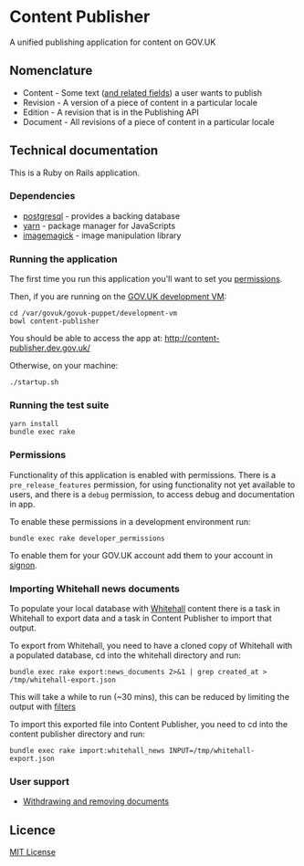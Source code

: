 # Content Publisher

A unified publishing application for content on GOV.UK

## Nomenclature

  * Content - Some text ([and related fields][content-schemas]) a user wants to publish
  * Revision - A version of a piece of content in a particular locale
  * Edition - A revision that is in the Publishing API
  * Document - All revisions of a piece of content in a particular locale


## Technical documentation

This is a Ruby on Rails application.

### Dependencies

- [postgresql][] - provides a backing database
- [yarn][] - package manager for JavaScripts
- [imagemagick][] - image manipulation library

### Running the application

The first time you run this application you'll want to set you
[permissions](#permissions).

Then, if you are running on the [GOV.UK development VM][dev-vm]:

```
cd /var/govuk/govuk-puppet/development-vm
bowl content-publisher
```

You should be able to access the app at: http://content-publisher.dev.gov.uk/

Otherwise, on your machine:

```
./startup.sh
```

### Running the test suite

```
yarn install
bundle exec rake
```

### Permissions

Functionality of this application is enabled with permissions. There is a
`pre_release_features` permission, for using functionality not yet available to
users, and there is a `debug` permission, to access debug and documentation in
app.

To enable these permissions in a development environment run:

```
bundle exec rake developer_permissions
```

To enable them for your GOV.UK account add them to your account in
[signon](https://github.com/alphagov/signon).

### Importing Whitehall news documents

To populate your local database with [Whitehall][whitehall-repo] content there
is a task in Whitehall to export data and a task in Content Publisher to
import that output.

To export from Whitehall, you need to have a cloned copy of Whitehall with a
populated database, cd into the whitehall directory and run:

```
bundle exec rake export:news_documents 2>&1 | grep created_at > /tmp/whitehall-export.json
```

This will take a while to run (~30 mins), this can be reduced by limiting the
output with [filters][export-filters]

To import this exported file into Content Publisher, you need to cd into the
content publisher directory and run:

```
bundle exec rake import:whitehall_news INPUT=/tmp/whitehall-export.json
```

### User support

- [Withdrawing and removing documents](docs/withdrawing-and-removing-documents.md)

## Licence

[MIT License](LICENCE)

[content-schemas]: https://github.com/alphagov/govuk-content-schemas
[postgresql]: https://www.postgresql.org/
[yarn]: https://yarnpkg.com/
[imagemagick]: https://www.imagemagick.org/script/index.php
[dev-vm]: https://github.com/alphagov/govuk-puppet/tree/master/development-vm
[whitehall-repo]: https://github.com/alphagov/whitehall
[export-filters]: https://github.com/alphagov/whitehall/blob/master/lib/tasks/export.rake#L153
